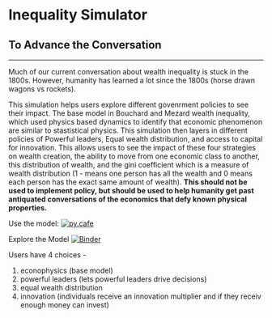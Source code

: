 # Inequality Simulator
##  To Advance the Conversation 

---

Much of our current conversation about wealth inequality is stuck in the 1800s. However, humanity has learned a lot since the 1800s (horse drawn wagons vs rockets).

This simulation helps users explore different govenrment policies to see their impact. The base model in Bouchard and Mezard wealth inequality, which used physics based dynamics to identify that economic phenomenon are similar to stastistical physics. This simulation then layers in different policies of Powerful leaders, Equal wealth distribution, and access to capital for innovation. This allows users to see the impact of these four strategies on wealth creation, the ability to move from one economic class to another, this distribution of wealth, and the gini coefficient which is a measure of wealth distribution (1 - means one person has all the wealth and 0 means each person has the exact same amount of wealth). **This should not be used to implement policy, but should be used to help humanity get past antiquated conversations of the economics that defy known physical properties.**   
 
Use the model: 
[![py.cafe](https://img.shields.io/badge/launch-py.cafe-blue)](https://py.cafe/app/tpike3/wealth-inequality-simulation)

Explore the Model
[![Binder](https://mybinder.org/badge_logo.svg)](https://mybinder.org/v2/gh/tpike3/mesa/HEAD?labpath=https%3A%2F%2Fgithub.com%2F4-Impact%2Finequality-simulator%2Fblob%2Fmain%2FInequality.ipynb)

Users have 4 choices - 
1. econophysics (base model)
2. powerful leaders (lets powerful leaders drive decisions)
3. equal wealth distribution
4. innovation (individuals receive an innovation multiplier and if they receiv enough money can invest)

